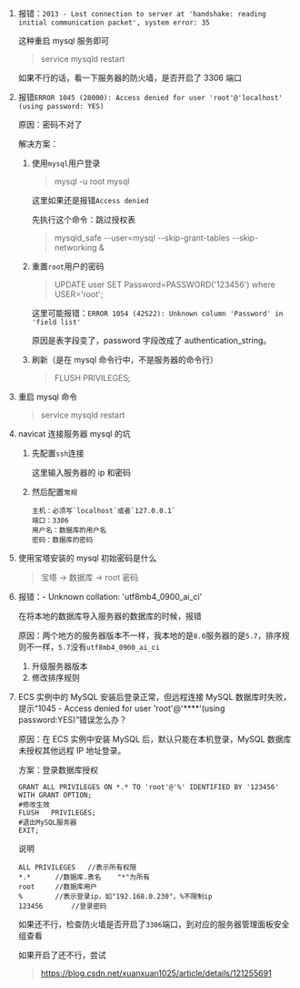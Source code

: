 1. 报错：`2013 - Lost connection to server at 'handshake: reading initial communication packet', system error: 35`

   这种重启 mysql 服务即可

   > service mysqld restart

   如果不行的话，看一下服务器的防火墙，是否开启了 3306 端口

2. 报错`ERROR 1045 (28000): Access denied for user 'root'@'localhost' (using password: YES)`

   原因：密码不对了

   解决方案：

   1. 使用`mysql`用户登录

      > mysql -u root mysql

      这里如果还是报错`Access denied`

      先执行这个命令：跳过授权表

      > mysqld_safe --user=mysql --skip-grant-tables --skip-networking &

   2. 重置`root`用户的密码

      > UPDATE user SET Password=PASSWORD('123456') where USER='root';

      这里可能报错：`ERROR 1054 (42S22): Unknown column 'Password' in 'field list'`

      原因是表字段变了，password 字段改成了 authentication_string。

   3. 刷新（是在 mysql 命令行中，不是服务器的命令行）

      > FLUSH PRIVILEGES;

3. 重启 mysql 命令

   > service mysqld restart

4. navicat 连接服务器 mysql 的坑

   1. 先配置`ssh`连接

      这里输入服务器的 ip 和密码

   2. 然后配置`常规`

      ```shell
      主机：必须写`localhost`或者`127.0.0.1`
      端口：3306
      用户名：数据库的用户名
      密码：数据库的密码
      ```

5. 使用宝塔安装的 mysql 初始密码是什么

   > 宝塔 -> 数据库 -> root 密码

6. 报错：- Unknown collation: 'utf8mb4_0900_ai_ci'

   在将本地的数据库导入服务器的数据库的时候，报错

   原因：两个地方的服务器版本不一样，我本地的是`8.0`服务器的是`5.7`，排序规则不一样，`5.7`没有`utf8mb4_0900_ai_ci`

   1. 升级服务器版本
   2. 修改排序规则

7. ECS 实例中的 MySQL 安装后登录正常，但远程连接 MySQL 数据库时失败，提示“1045 - Access denied for user 'root'@'\*\*\*\*'(using password:YES)”错误怎么办？

   原因：在 ECS 实例中安装 MySQL 后，默认只能在本机登录，MySQL 数据库未授权其他远程 IP 地址登录。

   方案：登录数据库授权

   ```shell
   GRANT ALL PRIVILEGES ON *.* TO 'root'@'%' IDENTIFIED BY '123456' WITH GRANT OPTION;
   #修改生效
   FLUSH   PRIVILEGES;
   #退出MySQL服务器
   EXIT;
   ```

   说明

   ```shell
   ALL PRIVILEGES	//表示所有权限
   *.*		//数据库.表名    "*"为所有
   root		//数据库用户
   %		//表示登录ip，如"192.168.0.230"，%不限制ip
   123456		//登录密码
   ```

   如果还不行，检查防火墙是否开启了`3306`端口，到对应的服务器管理面板安全组查看

   如果开启了还不行，尝试

   > https://blog.csdn.net/xuanxuan1025/article/details/121255691
